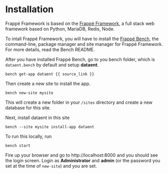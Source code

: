 <!-- title: Frappé Framework Installation -->

# Installation

Frappé Framework is based on the <a href="https://dataent.io">Frappé Framework</a>, a full stack web framework based on Python, MariaDB, Redis, Node.

To intall Frappé Framework, you will have to install the <a href="https://github.com/dataent/bench">Frappé Bench</a>, the command-line, package manager and site manager for Frappé Framework. For more details, read the Bench README.

After you have installed Frappé Bench, go to you bench folder, which is     `dataent.bench` by default and setup **dataent**.

    bench get-app dataent {{ source_link }}

Then create a new site to install the app.

    bench new-site mysite

This will create a new folder in your `/sites` directory and create a new database for this site.

Next, install dataent in this site

    bench --site mysite install-app dataent

To run this locally, run

    bench start

Fire up your browser and go to http://localhost:8000 and you should see the login screen. Login as **Administrator** and **admin** (or the password you set at the time of `new-site`) and you are set.

<!-- jinja -->
<!-- autodoc -->